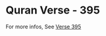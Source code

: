 # Quran Verse - 395 

For more infos, See [Verse 395](https://www.quranbookk.com/quran/search?q=395)